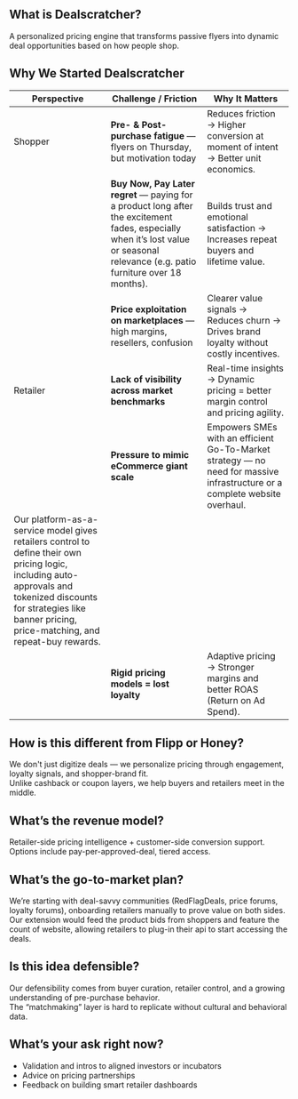 ## What is Dealscratcher?
A personalized pricing engine that transforms passive flyers into dynamic deal opportunities based on how people shop.

## Why We Started Dealscratcher

| Perspective  | Challenge / Friction                                              | Why It Matters                                                               |
|--------------|-------------------------------------------------------------------|-------------------------------------------------------------------------------------------|
| Shopper   | **Pre- & Post-purchase fatigue** — flyers on Thursday, but motivation today | Reduces friction → Higher conversion at moment of intent → Better unit economics.        |
|              | **Buy Now, Pay Later regret** —  paying for a product long after the excitement fades, especially when it’s lost value or seasonal relevance (e.g. patio furniture over 18 months). | Builds trust and emotional satisfaction → Increases repeat buyers and lifetime value.    |
|              | **Price exploitation on marketplaces** — high margins, resellers, confusion   | Clearer value signals → Reduces churn → Drives brand loyalty without costly incentives.  |
| Retailer  | **Lack of visibility across market benchmarks**                                | Real-time insights → Dynamic pricing = better margin control and pricing agility.        |
|              | **Pressure to mimic eCommerce giant scale**                                          | Empowers SMEs with an efficient Go-To-Market strategy — no need for massive infrastructure or a complete website overhaul.
Our platform-as-a-service model gives retailers control to define their own pricing logic, including auto-approvals and tokenized discounts for strategies like banner pricing, price-matching, and repeat-buy rewards.|
|              | **Rigid pricing models = lost loyalty**                                       | Adaptive pricing → Stronger margins and better ROAS (Return on Ad Spend).                |


## How is this different from Flipp or Honey?
We don't just digitize deals — we personalize pricing through engagement, loyalty signals, and shopper-brand fit.  
Unlike cashback or coupon layers, we help buyers and retailers meet in the middle.

## What’s the revenue model?
Retailer-side pricing intelligence + customer-side conversion support.  
Options include pay-per-approved-deal, tiered access.

## What’s the go-to-market plan?
We’re starting with deal-savvy communities (RedFlagDeals, price forums, loyalty forums), onboarding retailers manually to prove value on both sides. Our extension would feed the product bids from shoppers and feature the count of website, allowing retailers to plug-in their api to start accessing the deals.

## Is this idea defensible?
Our defensibility comes from buyer curation, retailer control, and a growing understanding of pre-purchase behavior.  
The “matchmaking” layer is hard to replicate without cultural and behavioral data.

## What’s your ask right now?
- Validation and intros to aligned investors or incubators
- Advice on pricing partnerships
- Feedback on building smart retailer dashboards

